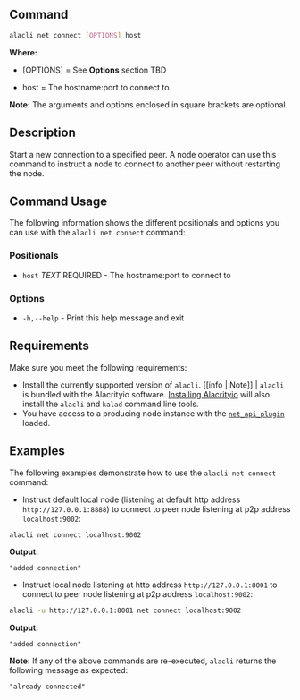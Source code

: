 ## Command

```sh
alacli net connect [OPTIONS] host
```

**Where:**

- [OPTIONS] = See **Options** section TBD

[//]: # " THIS IS A COMMENT LINK BELOW IS BROKEN "
[//]: # "in the **Command Usage** command-usage section below."

- host = The hostname:port to connect to

**Note:** The arguments and options enclosed in square brackets are optional.

## Description

Start a new connection to a specified peer. A node operator can use this command to instruct a node to connect to another peer without restarting the node.

## Command Usage

The following information shows the different positionals and options you can use with the `alacli net connect` command:

### Positionals

- `host` _TEXT_ REQUIRED - The hostname:port to connect to

### Options

- `-h,--help` - Print this help message and exit

## Requirements

Make sure you meet the following requirements:

- Install the currently supported version of `alacli`.
  [[info | Note]]
  | `alacli` is bundled with the Alacrityio software. [Installing Alacrityio](../../../00_install/index.md) will also install the `alacli` and `kalad` command line tools.
- You have access to a producing node instance with the [`net_api_plugin`](../../../01_alanode/03_plugins/net_api_plugin/index.md) loaded.

## Examples

The following examples demonstrate how to use the `alacli net connect` command:

- Instruct default local node (listening at default http address `http://127.0.0.1:8888`) to connect to peer node listening at p2p address `localhost:9002`:

```sh
alacli net connect localhost:9002
```

**Output:**

```console
"added connection"
```

- Instruct local node listening at http address `http://127.0.0.1:8001` to connect to peer node listening at p2p address `localhost:9002`:

```sh
alacli -u http://127.0.0.1:8001 net connect localhost:9002
```

**Output:**

```console
"added connection"
```

**Note:** If any of the above commands are re-executed, `alacli` returns the following message as expected:

```console
"already connected"
```
